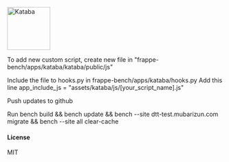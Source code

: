 <img align="center" src="https://i1.wp.com/kataba.id/wp-content/uploads/2018/10/logo-kataba.png?fit=422%2C422&ssl=1" alt="Kataba" width="100" height="100">

To add new custom script, create new file in "frappe-bench/apps/kataba/kataba/public/js"

Include the file to hooks.py in frappe-bench/apps/kataba/hooks.py
Add this line app_include_js = "assets/kataba/js/[your_script_name].js"

Push updates to github

Run bench build && bench update && bench --site dtt-test.mubarizun.com migrate && bench --site all clear-cache

#### License

MIT
